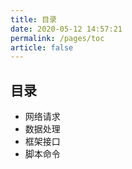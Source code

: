 ```yaml
---
title: 目录
date: 2020-05-12 14:57:21
permalink: /pages/toc
article: false
---
```


## 目录

- 网络请求
- 数据处理
- 框架接口
- 脚本命令
